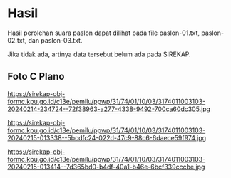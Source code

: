 # Hasil

Hasil perolehan suara paslon dapat dilihat pada file paslon-01.txt, paslon-02.txt, dan paslon-03.txt.

Jika tidak ada, artinya data tersebut belum ada pada SIREKAP.

## Foto C Plano

https://sirekap-obj-formc.kpu.go.id/c13e/pemilu/ppwp/31/74/01/10/03/3174011003103-20240214-234724--72f38963-a277-4338-9492-700ca60dc305.jpg

https://sirekap-obj-formc.kpu.go.id/c13e/pemilu/ppwp/31/74/01/10/03/3174011003103-20240215-013338--5bcdfc24-022d-47c9-88c6-6daece59f974.jpg

https://sirekap-obj-formc.kpu.go.id/c13e/pemilu/ppwp/31/74/01/10/03/3174011003103-20240215-013414--7d365bd0-b4df-40a1-b46e-6bcf339cccbe.jpg
